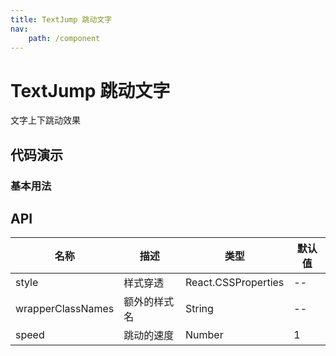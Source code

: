 ```yaml
---
title: TextJump 跳动文字
nav: 
    path: /component
---
```


# TextJump 跳动文字

文字上下跳动效果

## 代码演示

### 基本用法

<code src='./demo/basic.tsx' title='文字上下跳动' desc='默认速度1s, speed更改'></code>

## API

|   名称   |    描述      |      类型     |     默认值   |
| -------- | ----------- | ----------- | ---------- |
|   style  |    样式穿透  | React.CSSProperties  | -- |  
|   wrapperClassNames  |   额外的样式名  | String  | -- |  
|   speed  |   跳动的速度  |     Number    |      1      |  